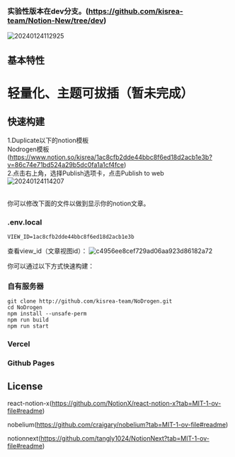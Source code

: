 ### 实验性版本在dev分支。(https://github.com/kisrea-team/Notion-New/tree/dev)
![20240124112925](https://github.com/kisrea-team/NoDrogen/assets/49295983/9de398a1-60b8-45de-8e06-25034ab2ed12)

## 基本特性
# 轻量化、主题可拔插（暂未完成）
## 快速构建
1.Duplicate以下的notion模板<br />
Nodrogen模板(https://www.notion.so/kisrea/1ac8cfb2dde44bbc8f6ed18d2acb1e3b?v=86c74e71bd524a29b5dc0fa1a1cf4fce)<br />
2.点击右上角，选择Publish选项卡，点击Publish to web<br />
![20240124114207](https://github.com/kisrea-team/NoDrogen/assets/49295983/7d184aad-0a8e-4486-88c6-6e289405b091)

<br />你可以修改下面的文件以做到显示你的notion文章。
### .env.local
```.env.local
VIEW_ID=1ac8cfb2dde44bbc8f6ed18d2acb1e3b
```
查看view_id（文章视图id）：
![c4956ee8cef729ad06aa923d86182a72](https://github.com/kisrea-team/NoDrogen/assets/49295983/e59f9430-bd7d-4205-a8b7-60a4a55d63c3)

你可以通过以下方式快速构建：
### 自有服务器
```shell
git clone http://github.com/kisrea-team/NoDrogen.git
cd NoDrogen
npm install --unsafe-perm
npm run build
npm run start
```
### Vercel
### Github Pages
## License
react-notion-x(https://github.com/NotionX/react-notion-x?tab=MIT-1-ov-file#readme)

nobelium(https://github.com/craigary/nobelium?tab=MIT-1-ov-file#readme)

notionnext(https://github.com/tangly1024/NotionNext?tab=MIT-1-ov-file#readme)
